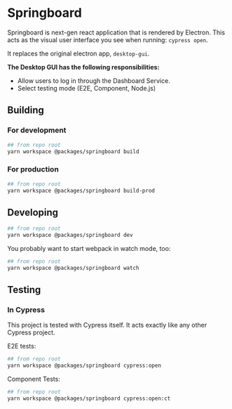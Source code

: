 # Springboard

Springboard is next-gen react application that is rendered by Electron. This acts as the visual user interface you see when running: `cypress open`.

It replaces the original electron app, `desktop-gui`.

**The Desktop GUI has the following responsibilities:**

- Allow users to log in through the Dashboard Service.
- Select testing mode (E2E, Component, Node.js)

## Building

### For development

```bash
## from repo root
yarn workspace @packages/springboard build
```

### For production

```bash
## from repo root
yarn workspace @packages/springboard build-prod
```

## Developing

```bash
## from repo root
yarn workspace @packages/springboard dev
```

You probably want to start webpack in watch mode, too:

```bash
## from repo root
yarn workspace @packages/springboard watch
```

## Testing

### In Cypress

This project is tested with Cypress itself. It acts exactly like any other Cypress project.

E2E tests:

```bash
## from repo root
yarn workspace @packages/springboard cypress:open
```

Component Tests:

```bash
## from repo root
yarn workspace @packages/springboard cypress:open:ct
```
